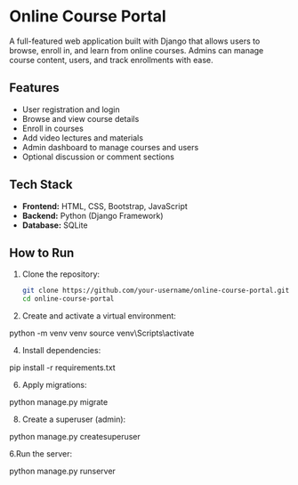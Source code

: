 #  Online Course Portal

A full-featured web application built with Django that allows users to browse, enroll in, and learn from online courses. Admins can manage course content, users, and track enrollments with ease.

##  Features

-  User registration and login
-  Browse and view course details
-  Enroll in courses
-  Add video lectures and materials
-  Admin dashboard to manage courses and users
-  Optional discussion or comment sections

##  Tech Stack

- **Frontend:** HTML, CSS, Bootstrap, JavaScript
- **Backend:** Python (Django Framework)
- **Database:** SQLite 

##  How to Run

1. Clone the repository:
   ```bash
   git clone https://github.com/your-username/online-course-portal.git
   cd online-course-portal
2. Create and activate a virtual environment:
   
python -m venv venv
source venv\Scripts\activate

4. Install dependencies:
   
pip install -r requirements.txt

6. Apply migrations:
   
python manage.py migrate

8. Create a superuser (admin):
   
python manage.py createsuperuser

6.Run the server:

python manage.py runserver

